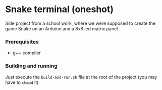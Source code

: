 # Snake terminal (oneshot)
Side project from a school work, where we were supposed to create the game Snake on an Arduino and a 8x8 led matrix panel

### Prerequisites
- g++ compiler

### Building and running
Just execute the `build-and-run.sh` file at the root of the project (you may have to `chmod` it)
